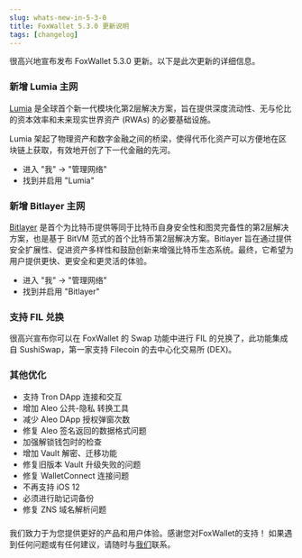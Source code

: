 ```yaml
---
slug: whats-new-in-5-3-0
title: FoxWallet 5.3.0 更新说明
tags: [changelog]
---
```


很高兴地宣布发布 FoxWallet 5.3.0 更新。以下是此次更新的详细信息。 

<!--truncate-->

### 新增 Lumia 主网
[Lumia](https://lumia.org/) 是全球首个新一代模块化第2层解决方案，旨在提供深度流动性、无与伦比的资本效率和未来现实世界资产 (RWAs) 的必要基础设施。

Lumia 架起了物理资产和数字金融之间的桥梁，使得代币化资产可以方便地在区块链上获取，有效地开创了下一代金融的先河。

- 进入 "我" -> "管理网络"
- 找到并启用 "Lumia"

### 新增 Bitlayer 主网
[Bitlayer](https://www.bitlayer.org/) 是首个为比特币提供等同于比特币自身安全性和图灵完备性的第2层解决方案，也是基于 BitVM 范式的首个比特币第2层解决方案。Bitlayer 旨在通过提供安全扩展性、促进资产多样性和鼓励创新来增强比特币生态系统。最终，它希望为用户提供更快、更安全和更灵活的体验。

- 进入 "我" -> "管理网络"
- 找到并启用 "Bitlayer"

### 支持 FIL 兑换
很高兴宣布你可以在 FoxWallet 的 Swap 功能中进行 FIL 的兑换了，此功能集成自 SushiSwap，第一家支持 Filecoin 的去中心化交易所 (DEX)。

### 其他优化
- 支持 Tron DApp 连接和交互
- 增加 Aleo 公共-隐私 转换工具
- 减少 Aleo DApp 授权弹窗次数
- 修复 Aleo 签名返回的数据格式问题
- 加强解锁钱包时的检查
- 增加 Vault 解密、迁移功能
- 修复旧版本 Vault 升级失败的问题
- 修复 WalletConnect 连接问题
- 不再支持 iOS 12
- 必须进行助记词备份
- 修复 ZNS 域名解析问题

### 
我们致力于为您提供更好的产品和用户体验。感谢您对FoxWallet的支持！ 如果遇到任何问题或有任何建议，请随时与[我们](mailto:contact@foxwallet.com)联系。
